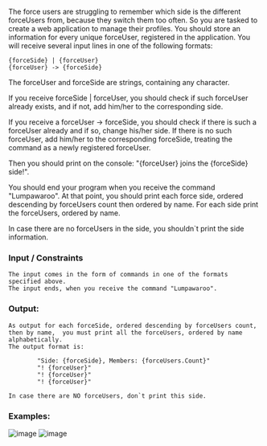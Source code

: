 The force users are struggling to remember which side is the different forceUsers from, because they switch them too often. So you are tasked to create a web application to manage their profiles. You should store an information for every unique forceUser, registered in the application.
You will receive several input lines in one of the following formats:

    {forceSide} | {forceUser}
    {forceUser} -> {forceSide}

The forceUser and forceSide are strings, containing any character. 

If you receive forceSide | forceUser, you should check if such forceUser already exists, and if not, add him/her to the corresponding side. 

If you receive a forceUser -> forceSide, you should check if there is such a forceUser already and if so, change his/her side. If there is no such forceUser, add him/her to the corresponding forceSide, treating the command as a newly registered forceUser.

Then you should print on the console: "{forceUser} joins the {forceSide} side!".

You should end your program when you receive the command "Lumpawaroo". At that point, you should print each force side, ordered descending by forceUsers count then ordered by name. For each side print the forceUsers, ordered by name.

In case there are no forceUsers in the side, you shouldn`t print the side information. 

### Input / Constraints

	The input comes in the form of commands in one of the formats specified above.
	The input ends, when you receive the command "Lumpawaroo".

### Output:

	As output for each forceSide, ordered descending by forceUsers count, then by name,  you must print all the forceUsers, ordered by name alphabetically.
	The output format is:
    
            "Side: {forceSide}, Members: {forceUsers.Count}"
            "! {forceUser}"
            "! {forceUser}"
            "! {forceUser}"

	In case there are NO forceUsers, don`t print this side. 

### Examples:

![image](https://user-images.githubusercontent.com/45227327/219091430-9f93b6ce-8711-49e0-8539-a1598f1853e2.png)
![image](https://user-images.githubusercontent.com/45227327/219091524-b47c5a11-e357-48ac-a490-21e25c23aa2a.png)
